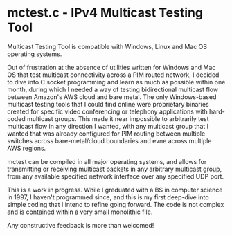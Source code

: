# mctest.c - IPv4 Multicast Testing Tool

Multicast Testing Tool is compatible with Windows, Linux and Mac OS operating systems.

Out of frustration at the absence of utilities written for Windows and Mac OS that test
multicast connectivity across a PIM routed network, I decided to dive into C socket
programming and learn as much as possible within one month, during which I needed a way
of testing bidirectional multicast flow between Amazon's AWS cloud and bare metal. The
only Windows-based multicast testing tools that I could find online were proprietary
binaries created for specific video conferencing or telephony applications with hard-
coded multicast groups. This made it near impossible to arbitrarily test multicast flow
in any direction I wanted, with any multicast group that I wanted that was already
configured for PIM routing between multiple switches across bare-metal/cloud boundaries
and evne across multiple AWS regions.

mctest can be compiled in all major operating systems, and allows for transmitting or
receiving multicast packets in any arbitrary multicast group, from any available
specified network interface over any specified UDP port.

This is a work in progress. While I greduated with a BS in computer science in 1997, I
haven't programmed since, and this is my first deep-dive into simple coding that I
intend to refine going forward. The code is not complex and is contained within a
very small monolithic file.

Any constructive feedback is more than welcomed!
